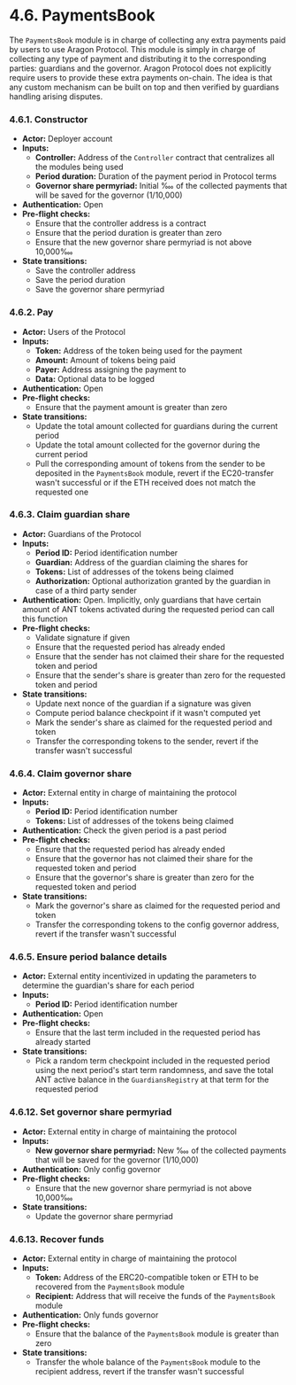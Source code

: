 # 4.6. PaymentsBook

The `PaymentsBook` module is in charge of collecting any extra payments paid by users to use Aragon Protocol.
This module is simply in charge of collecting any type of payment and distributing it to the corresponding parties: guardians and the governor.
Aragon Protocol does not explicitly require users to provide these extra payments on-chain. The idea is that any custom mechanism can be built on top and then verified by guardians handling arising disputes.

### 4.6.1. Constructor

- **Actor:** Deployer account
- **Inputs:**
    - **Controller:** Address of the `Controller` contract that centralizes all the modules being used
    - **Period duration:** Duration of the payment period in Protocol terms
    - **Governor share permyriad:** Initial ‱ of the collected payments that will be saved for the governor (1/10,000)
- **Authentication:** Open
- **Pre-flight checks:**
    - Ensure that the controller address is a contract
    - Ensure that the period duration is greater than zero
    - Ensure that the new governor share permyriad is not above 10,000‱
- **State transitions:**
    - Save the controller address
    - Save the period duration
    - Save the governor share permyriad

### 4.6.2. Pay

- **Actor:** Users of the Protocol
- **Inputs:**
    - **Token:** Address of the token being used for the payment
    - **Amount:** Amount of tokens being paid
    - **Payer:** Address assigning the payment to
    - **Data:** Optional data to be logged
- **Authentication:** Open
- **Pre-flight checks:**
    - Ensure that the payment amount is greater than zero
- **State transitions:**
    - Update the total amount collected for guardians during the current period
    - Update the total amount collected for the governor during the current period
    - Pull the corresponding amount of tokens from the sender to be deposited in the `PaymentsBook` module, revert if the EC20-transfer wasn't successful or if the ETH received does not match the requested one

### 4.6.3. Claim guardian share

- **Actor:** Guardians of the Protocol
- **Inputs:**
    - **Period ID:** Period identification number
    - **Guardian:** Address of the guardian claiming the shares for
    - **Tokens:** List of addresses of the tokens being claimed
    - **Authorization:** Optional authorization granted by the guardian in case of a third party sender
- **Authentication:** Open. Implicitly, only guardians that have certain amount of ANT tokens activated during the requested period can call this function
- **Pre-flight checks:**
    - Validate signature if given
    - Ensure that the requested period has already ended
    - Ensure that the sender has not claimed their share for the requested token and period
    - Ensure that the sender's share is greater than zero for the requested token and period
- **State transitions:**
    - Update next nonce of the guardian if a signature was given
    - Compute period balance checkpoint if it wasn't computed yet
    - Mark the sender's share as claimed for the requested period and token
    - Transfer the corresponding tokens to the sender, revert if the transfer wasn't successful

### 4.6.4. Claim governor share

- **Actor:** External entity in charge of maintaining the protocol
- **Inputs:**
    - **Period ID:** Period identification number
    - **Tokens:** List of addresses of the tokens being claimed
- **Authentication:** Check the given period is a past period
- **Pre-flight checks:**
    - Ensure that the requested period has already ended
    - Ensure that the governor has not claimed their share for the requested token and period
    - Ensure that the governor's share is greater than zero for the requested token and period
- **State transitions:**
    - Mark the governor's share as claimed for the requested period and token
    - Transfer the corresponding tokens to the config governor address, revert if the transfer wasn't successful

### 4.6.5. Ensure period balance details

- **Actor:** External entity incentivized in updating the parameters to determine the guardian's share for each period
- **Inputs:**
    - **Period ID:** Period identification number
- **Authentication:** Open
- **Pre-flight checks:**
    - Ensure that the last term included in the requested period has already started
- **State transitions:**
    - Pick a random term checkpoint included in the requested period using the next period's start term randomness, and save the total ANT active balance in the `GuardiansRegistry` at that term for the requested period

### 4.6.12. Set governor share permyriad

- **Actor:** External entity in charge of maintaining the protocol
- **Inputs:**
    - **New governor share permyriad:** New ‱ of the collected payments that will be saved for the governor (1/10,000)
- **Authentication:** Only config governor
- **Pre-flight checks:**
    - Ensure that the new governor share permyriad is not above 10,000‱
- **State transitions:**
    - Update the governor share permyriad

### 4.6.13. Recover funds

- **Actor:** External entity in charge of maintaining the protocol
- **Inputs:**
    - **Token:** Address of the ERC20-compatible token or ETH to be recovered from the `PaymentsBook` module
    - **Recipient:** Address that will receive the funds of the `PaymentsBook` module
- **Authentication:** Only funds governor
- **Pre-flight checks:**
    - Ensure that the balance of the `PaymentsBook` module is greater than zero
- **State transitions:**
    - Transfer the whole balance of the `PaymentsBook` module to the recipient address, revert if the transfer wasn't successful
